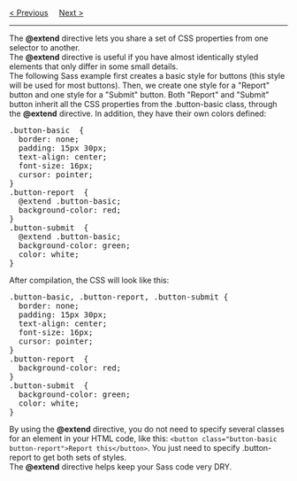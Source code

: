 <a href="/CSS/SASS/@/mixin.md">&lt; Previous</a>
&nbsp;&nbsp;&nbsp;
<a href="/CSS/SASS/Functions/.md">Next &gt;</a>
<hr>
The <b>@extend</b> directive lets you share a set of CSS properties from one selector to another.
<br>
The <b>@extend</b> directive is useful if you have almost identically styled elements that only differ in some small details.
<br>
The following Sass example first creates a basic style for buttons (this style will be used for most buttons). Then, we create one style for a "Report" button and one style for a "Submit" button. Both "Report" and "Submit" button inherit all the CSS properties from the .button-basic class, through the <b>@extend</b> directive. In addition, they have their own colors defined:
<pre>
.button-basic  {
  border: none;
  padding: 15px 30px;
  text-align: center;
  font-size: 16px;
  cursor: pointer;
}
.button-report  {
  @extend .button-basic;
  background-color: red;
}
.button-submit  {
  @extend .button-basic;
  background-color: green;
  color: white;
}
</pre>
After compilation, the CSS will look like this:
<pre>
.button-basic, .button-report, .button-submit {
  border: none;
  padding: 15px 30px;
  text-align: center;
  font-size: 16px;
  cursor: pointer;
}
.button-report  {
  background-color: red;
}
.button-submit  {
  background-color: green;
  color: white;
}
</pre>
By using the <b>@extend</b> directive, you do not need to specify several classes for an element in your HTML code, like this: <code>&lt;button class="button-basic button-report"&gt;Report this&lt;/button&gt;</code>. You just need to specify .button-report to get both sets of styles.
<br>
The <b>@extend</b> directive helps keep your Sass code very DRY.
